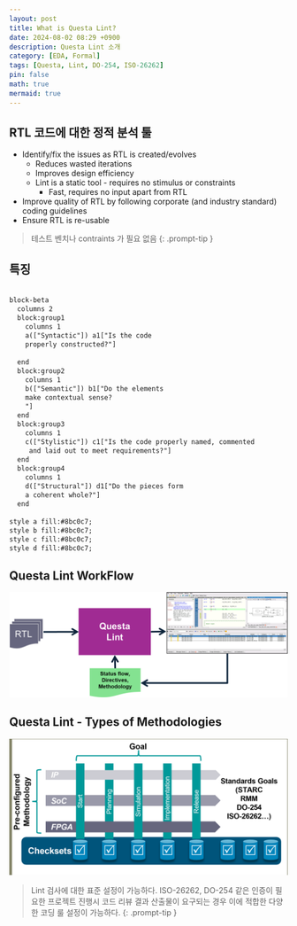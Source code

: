 ```yaml
---
layout: post
title: What is Questa Lint?
date: 2024-08-02 08:29 +0900
description: Questa Lint 소개
category: [EDA, Formal]
tags: [Questa, Lint, DO-254, ISO-26262]
pin: false
math: true
mermaid: true
---
```


## RTL 코드에 대한 정적 분석 툴

- Identify/fix the issues as RTL is created/evolves
  - Reduces wasted iterations
  - Improves design efficiency
  - Lint is a static tool - requires no stimulus or constraints
    - Fast, requires no input apart from RTL
- Improve quality of RTL by following corporate (and industry standard) coding guidelines
- Ensure RTL is re-usable

> 테스트 벤치나 contraints 가 필요 없음
{: .prompt-tip }

## 특징

```mermaid

block-beta
  columns 2
  block:group1
    columns 1
    a(["Syntactic"]) a1["Is the code 
    properly constructed?"]
    
  end
  block:group2
    columns 1
    b(["Semantic"]) b1["Do the elements
    make contextual sense?
    "]
  end
  block:group3
    columns 1
    c(["Stylistic"]) c1["Is the code properly named, commented
     and laid out to meet requirements?"]
  end  
  block:group4
    columns 1
    d(["Structural"]) d1["Do the pieces form 
    a coherent whole?"]
  end  

style a fill:#8bc0c7;
style b fill:#8bc0c7;
style c fill:#8bc0c7;
style d fill:#8bc0c7;

```

## Questa Lint WorkFlow

![alt text](/assets/img/240802/qlintflow.png)

## Questa Lint - Types of Methodologies

![alt text](/assets/img/240802/qlint_metho.png)

> Lint 검사에 대한 표준 설정이 가능하다.
> ISO-26262, DO-254 같은 인증이 필요한 프로젝트 진행시
> 코드 리뷰 결과 산출물이 요구되는 경우 이에 적합한 다양한 코딩 룰 설정이 가능하다.
{: .prompt-tip }
